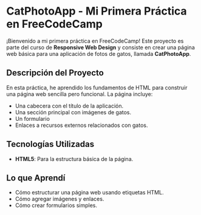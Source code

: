 # CatPhotoApp - Mi Primera Práctica en FreeCodeCamp

¡Bienvenido a mi primera práctica en FreeCodeCamp! Este proyecto es parte del curso de **Responsive Web Design** y consiste en crear una página web básica para una aplicación de fotos de gatos, llamada **CatPhotoApp**.

## Descripción del Proyecto

En esta práctica, he aprendido los fundamentos de HTML para construir una página web sencilla pero funcional. La página incluye:

- Una cabecera con el título de la aplicación.
- Una sección principal con imágenes de gatos.
- Un formulario
- Enlaces a recursos externos relacionados con gatos.

## Tecnologías Utilizadas

- **HTML5**: Para la estructura básica de la página.

## Lo que Aprendí

- Cómo estructurar una página web usando etiquetas HTML.
- Cómo agregar imágenes y enlaces.
- Cómo crear formularios simples.
